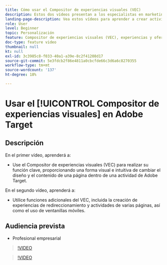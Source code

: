 ```yaml
---
title: Cómo usar el Compositor de experiencias visuales (VEC)
description: Estos dos vídeos presentan a los especialistas en marketing del Compositor de experiencias visuales (VEC) de Adobe Target. Vea estos vídeos para aprender a crear actividades con el VEC.
landing-page-description: Vea estos vídeos para aprender a crear actividades con el Compositor de experiencias visuales (VEC).
role: User
level: Beginner
topic: Personalización
feature: Compositor de experiencias visuales (VEC), experiencias y ofertas
doc-type: feature video
thumbnail: null
kt: null
exl-id: 3c3985c8-f033-40a1-a39e-8c2f41208d17
source-git-commit: 5e3fdcb2f86e4811a0cbcfde66c3d6a6c8270355
workflow-type: tm+mt
source-wordcount: '137'
ht-degree: 18%

---
```


# Usar el [!UICONTROL Compositor de experiencias visuales] en Adobe Target

## Descripción

En el primer vídeo, aprenderá a:

* Use el Compositor de experiencias visuales (VEC) para realizar su función clave, proporcionando una forma visual e intuitiva de cambiar el diseño y el contenido de una página dentro de una actividad de Adobe Target.

En el segundo vídeo, aprenderá a:

* Utilice funciones adicionales del VEC, incluida la creación de experiencias de redireccionamiento y actividades de varias páginas, así como el uso de ventanillas móviles.

## Audiencia prevista

* Profesional empresarial

>[!VIDEO](https://video.tv.adobe.com/v/17399/?quality=12)

>[!VIDEO](https://video.tv.adobe.com/v/17401/?quality=12)
